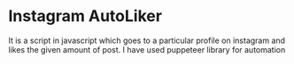 # Instagram AutoLiker
It is a script in javascript which goes to a particular profile on instagram and likes the given amount of post.
I have used puppeteer library for automation
